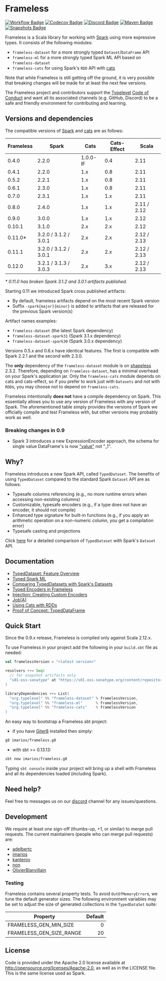 # Frameless

[![Workflow Badge](https://github.com/typelevel/frameless/actions/workflows/ci.yml/badge.svg?branch=master)](https://github.com/typelevel/frameless/actions/workflows/ci.yml)
[![Codecov Badge](https://codecov.io/gh/typelevel/frameless/branch/master/graph/badge.svg)](https://codecov.io/gh/typelevel/frameless)
[![Discord Badge](https://img.shields.io/badge/chat-on%20discord-46BC99)](https://discord.gg/ZDZsxWcBJt)
[![Maven Badge](https://img.shields.io/maven-central/v/org.typelevel/frameless-core_2.12?color=blue)](https://search.maven.org/search?q=g:org.typelevel%20and%20frameless)
[![Snapshots Badge](https://img.shields.io/nexus/s/https/s01.oss.sonatype.org/org.typelevel/frameless-core_2.12)](https://s01.oss.sonatype.org/content/repositories/snapshots/org/typelevel/frameless-core_2.12/)

Frameless is a Scala library for working with [Spark](http://spark.apache.org/) using more expressive types.
It consists of the following modules:

* `frameless-dataset` for a more strongly typed `Dataset`/`DataFrame` API
* `frameless-ml` for a more strongly typed Spark ML API based on `frameless-dataset`
* `frameless-cats` for using Spark's `RDD` API with [cats](https://github.com/typelevel/cats)

Note that while Frameless is still getting off the ground, it is very possible that breaking changes will be
made for at least the next few versions.

The Frameless project and contributors support the
[Typelevel](http://typelevel.org/) [Code of Conduct](http://typelevel.org/conduct.html) and want all its
associated channels (e.g. GitHub, Discord) to be a safe and friendly environment for contributing and learning.

## Versions and dependencies

The compatible versions of [Spark](http://spark.apache.org/) and
[cats](https://github.com/typelevel/cats) are as follows:

| Frameless | Spark | Cats     | Cats-Effect | Scala
| --------- | ----- | -------- | ----------- | ---
| 0.4.0     | 2.2.0 | 1.0.0-IF | 0.4         | 2.11
| 0.4.1     | 2.2.0 | 1.x      | 0.8         | 2.11
| 0.5.2     | 2.2.1 | 1.x      | 0.8         | 2.11
| 0.6.1     | 2.3.0 | 1.x      | 0.8         | 2.11
| 0.7.0     | 2.3.1 | 1.x      | 1.x         | 2.11
| 0.8.0     | 2.4.0 | 1.x      | 1.x         | 2.11 / 2.12
| 0.9.0     | 3.0.0 | 1.x      | 1.x         | 2.12
| 0.10.1    | 3.1.0 | 2.x      | 2.x         | 2.12
| 0.11.0*    | 3.2.0 / 3.1.2 / 3.0.1| 2.x      | 2.x         | 2.12 / 2.13
| 0.11.1    | 3.2.0 / 3.1.2 / 3.0.1 | 2.x      | 2.x         | 2.12 / 2.13
| 0.12.0    | 3.2.1 / 3.1.3 / 3.0.3 | 2.x      | 3.x         | 2.12 / 2.13

_\* 0.11.0 has broken Spark 3.1.2 and 3.0.1 artifacts published._

Starting 0.11 we introduced Spark cross published artifacts:

* By default, frameless artifacts depend on the most recent Spark version
* Suffix `-spark{major}{minor}` is added to artifacts that are released for the previous Spark version(s)

Artifact names examples:

* `frameless-dataset` (the latest Spark dependency)
* `frameless-dataset-spark31` (Spark 3.1.x dependency)
* `frameless-dataset-spark30` (Spark 3.0.x dependency)

Versions 0.5.x and 0.6.x have identical features. The first is compatible with Spark 2.2.1 and the second with 2.3.0.

The **only** dependency of the `frameless-dataset` module is on [shapeless](https://github.com/milessabin/shapeless) 2.3.2.
Therefore, depending on `frameless-dataset`, has a minimal overhead on your Spark's application jar.
Only the `frameless-cats` module depends on cats and cats-effect, so if you prefer to work just with `Datasets` and not with `RDD`s,
you may choose not to depend on `frameless-cats`.

Frameless intentionally **does not** have a compile dependency on Spark.
This essentially allows you to use any version of Frameless with any version of Spark.
The aforementioned table simply provides the versions of Spark we officially compile
and test Frameless with, but other versions may probably work as well.

### Breaking changes in 0.9

* Spark 3 introduces a new ExpressionEncoder approach, the schema for single value DataFrame's is now ["value"](https://github.com/apache/spark/blob/master/sql/catalyst/src/main/scala/org/apache/spark/sql/catalyst/encoders/ExpressionEncoder.scala#L270) not "_1".

## Why?

Frameless introduces a new Spark API, called `TypedDataset`.
The benefits of using `TypedDataset` compared to the standard Spark `Dataset` API are as follows:

* Typesafe columns referencing (e.g., no more runtime errors when accessing non-existing columns)
* Customizable, typesafe encoders (e.g., if a type does not have an encoder, it should not compile)
* Enhanced type signature for built-in functions (e.g., if you apply an arithmetic operation on a non-numeric column, you
get a compilation error)
* Typesafe casting and projections

Click [here](http://typelevel.org/frameless/TypedDatasetVsSparkDataset.html) for a
detailed comparison of `TypedDataset` with Spark's `Dataset` API.

## Documentation

* [TypedDataset: Feature Overview](http://typelevel.org/frameless/FeatureOverview.html)
* [Typed Spark ML](http://typelevel.org/frameless/TypedML.html)
* [Comparing TypedDatasets with Spark's Datasets](http://typelevel.org/frameless/TypedDatasetVsSparkDataset.html)
* [Typed Encoders in Frameless](http://typelevel.org/frameless/TypedEncoder.html)
* [Injection: Creating Custom Encoders](http://typelevel.org/frameless/Injection.html)
* [Job\[A\]](http://typelevel.org/frameless/Job.html)
* [Using Cats with RDDs](http://typelevel.org/frameless/Cats.html)
* [Proof of Concept: TypedDataFrame](http://typelevel.org/frameless/TypedDataFrame.html)

## Quick Start

Since the 0.9.x release, Frameless is compiled only against Scala 2.12.x.

To use Frameless in your project add the following in your `build.sbt` file as needed:

```scala
val framelessVersion = "<latest version>"

resolvers ++= Seq(
  // for snapshot artifacts only
  "s01-oss-sonatype" at "https://s01.oss.sonatype.org/content/repositories/snapshots"
)

libraryDependencies ++= List(
  "org.typelevel" %% "frameless-dataset" % framelessVersion,
  "org.typelevel" %% "frameless-ml"      % framelessVersion,
  "org.typelevel" %% "frameless-cats"    % framelessVersion
)
```

An easy way to bootstrap a Frameless sbt project:

* if you have [Giter8][g8] installed then simply:

```bash
g8 imarios/frameless.g8
```

- with sbt >= 0.13.13:

```bash
sbt new imarios/frameless.g8
```

Typing `sbt console` inside your project will bring up a shell with Frameless
and all its dependencies loaded (including Spark).

## Need help?

Feel free to messages us on our [discord](https://discord.gg/ZDZsxWcBJt)
channel for any issues/questions.

## Development

We require at least _one_ sign-off (thumbs-up, +1, or similar) to merge pull requests. The current maintainers
(people who can merge pull requests) are:

* [adelbertc](https://github.com/adelbertc)
* [imarios](https://github.com/imarios)
* [kanterov](https://github.com/kanterov)
* [non](https://github.com/non)
* [OlivierBlanvillain](https://github.com/OlivierBlanvillain/)

### Testing

Frameless contains several property tests.  To avoid `OutOfMemoryError`s, we
tune the default generator sizes.  The following environment variables may
be set to adjust the size of generated collections in the `TypedDataSet` suite:

| Property                    | Default |
|-----------------------------|--------:|
| FRAMELESS_GEN_MIN_SIZE      |       0 |
| FRAMELESS_GEN_SIZE_RANGE    |      20 |

## License

Code is provided under the Apache 2.0 license available at <http://opensource.org/licenses/Apache-2.0>,
as well as in the LICENSE file. This is the same license used as Spark.

[g8]: http://www.foundweekends.org/giter8/
